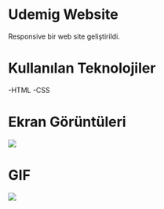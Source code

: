 # Udemig Website
Responsive bir web site geliştirildi.

# Kullanılan Teknolojiler
-HTML
-CSS

# Ekran Görüntüleri
![](İmages/Udemigss.png)

# GIF 
![](İmages/Udemiggif1.gif)